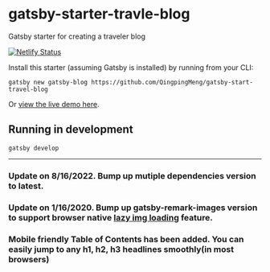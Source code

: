 # gatsby-starter-travle-blog
Gatsby starter for creating a traveler blog

[![Netlify Status](https://api.netlify.com/api/v1/badges/23a68426-4f47-43da-b545-a97a5f3a4552/deploy-status)](https://app.netlify.com/sites/traveler-blog/deploys)

Install this starter (assuming Gatsby is installed) by running from your CLI:

`gatsby new gatsby-blog https://github.com/QingpingMeng/gatsby-start-travel-blog`

Or [view the live demo here](https://traveler-blog.netlify.com/).

## Running in development
`gatsby develop`

---
### Update on 8/16/2022. Bump up mutiple dependencies version to latest.

### Update on 1/16/2020. Bump up gatsby-remark-images version to support browser native [lazy img loading](https://caniuse.com/#feat=loading-lazy-attr) feature.

### Mobile friendly Table of Contents has been added. You can easily jump to any h1, h2, h3 headlines smoothly(in most browsers)
